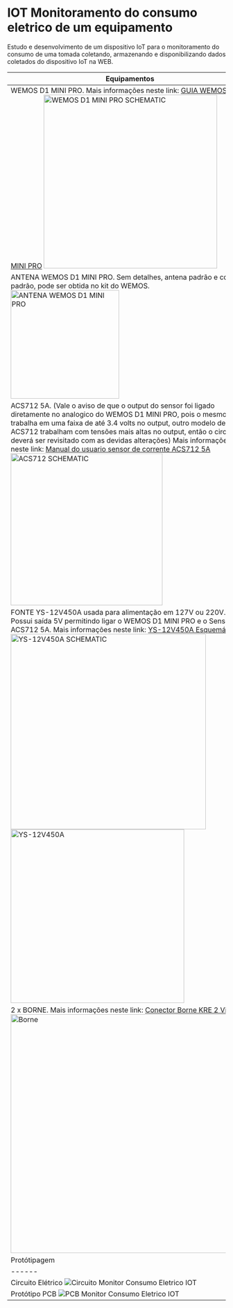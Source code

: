 # IOT Monitoramento do consumo eletrico de um equipamento
Estudo e desenvolvimento de um dispositivo IoT para o monitoramento do consumo de uma tomada coletando, armazenando e disponibilizando dados coletados do dispositivo IoT na WEB.


|Equipamentos| 
| ------ |
| WEMOS D1 MINI PRO. Mais informações neste link: [GUIA WEMOS D1 MINI PRO](https://goo.gl/Gs3dgQ) <img alt="WEMOS D1 MINI PRO SCHEMATIC" src="https://github.com/filipecavalc/IOT-monitoramento-do-consumo-eletrico-de-um-equipamento/blob/master/wemos_d1_mini_pro_pinout.png" width="400"> |
| ANTENA WEMOS D1 MINI PRO. Sem detalhes, antena padrão e conector padrão, pode ser obtida no kit do WEMOS. <img alt="ANTENA WEMOS D1 MINI PRO" src="https://github.com/filipecavalc/IOT-monitoramento-do-consumo-eletrico-de-um-equipamento/blob/master/antena.jpg" width="250"> |
| ACS712 5A. (Vale o aviso de que o output do sensor foi ligado diretamente no analogico do WEMOS D1 MINI PRO, pois o mesmo trabalha em uma faixa de até 3.4 volts no output, outro modelo de ACS712 trabalham com tensões mais altas no output, então o circuito deverá ser revisitado com as devidas alterações) Mais informações neste link: [Manual do usuario sensor de corrente ACS712 5A](https://goo.gl/tzyDiZ) <img alt="ACS712 SCHEMATIC" src="https://raw.githubusercontent.com/filipecavalc/IOT-monitoramento-do-consumo-eletrico-de-um-equipamento/master/ACS-712-Pinouts.png" width="350"> |
| FONTE YS-12V450A usada para alimentação em 127V ou 220V. Possui saída 5V permitindo ligar o WEMOS D1 MINI PRO e o Sensor ACS712 5A. Mais informações neste link: [YS-12V450A Esquemático](https://goo.gl/hyTrNA) <img alt="YS-12V450A SCHEMATIC" src="https://github.com/filipecavalc/IOT-monitoramento-do-consumo-eletrico-de-um-equipamento/blob/master/ys-12v450a-Schematic.jpg" width="450"><img alt="YS-12V450A" src="https://github.com/filipecavalc/IOT-monitoramento-do-consumo-eletrico-de-um-equipamento/blob/master/ys-12v450a.JPG" width="400"> |
| 2 x BORNE. Mais informações neste link: [Conector Borne KRE 2 Vias](https://goo.gl/vKmvR2) <img alt="Borne" src="https://github.com/filipecavalc/IOT-monitoramento-do-consumo-eletrico-de-um-equipamento/blob/master/Borne.png" width="550"> |
| Protótipagem | 
| ------ |
| Circuito Elétrico <img alt="Circuito Monitor Consumo Eletrico IOT" src="https://github.com/filipecavalc/IOT-monitoramento-do-consumo-eletrico-de-um-equipamento/blob/master/IOTEnergia_circuit.png"> |
| Protótipo PCB <img alt="PCB Monitor Consumo Eletrico IOT" src="https://github.com/filipecavalc/IOT-monitoramento-do-consumo-eletrico-de-um-equipamento/blob/master/IOTEnergia_PCB.png"> |
